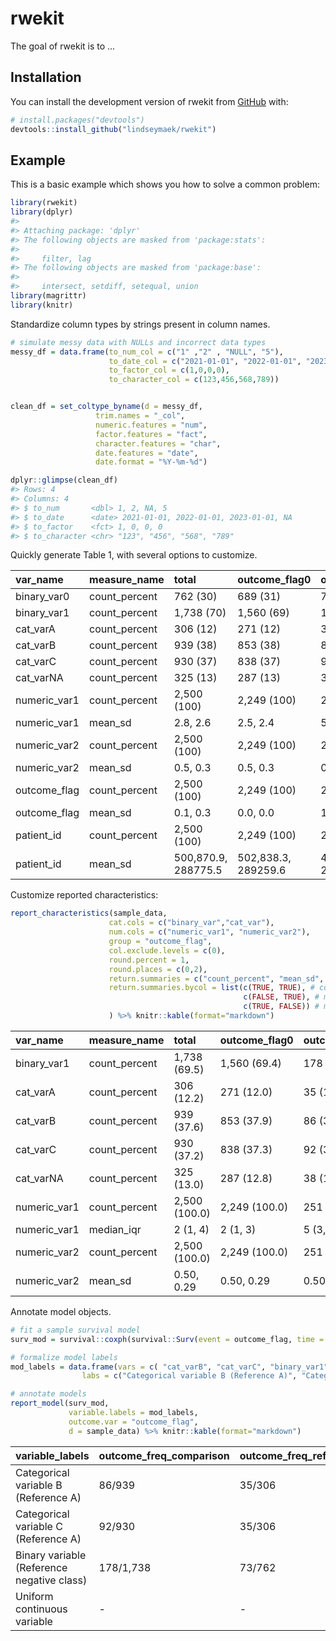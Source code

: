 
<!-- README.md is generated from README.Rmd. Please edit that file -->

# rwekit

<!-- badges: start -->
<!-- badges: end -->

The goal of rwekit is to …

## Installation

You can install the development version of rwekit from
[GitHub](https://github.com/) with:

``` r
# install.packages("devtools")
devtools::install_github("lindseymaek/rwekit")
```

## Example

This is a basic example which shows you how to solve a common problem:

``` r
library(rwekit)
library(dplyr)
#> 
#> Attaching package: 'dplyr'
#> The following objects are masked from 'package:stats':
#> 
#>     filter, lag
#> The following objects are masked from 'package:base':
#> 
#>     intersect, setdiff, setequal, union
library(magrittr)
library(knitr)
```

Standardize column types by strings present in column names.

``` r
# simulate messy data with NULLs and incorrect data types
messy_df = data.frame(to_num_col = c("1" ,"2" , "NULL", "5"),
                      to_date_col = c("2021-01-01", "2022-01-01", "2023-01-01", "NULL"),
                      to_factor_col = c(1,0,0,0),
                      to_character_col = c(123,456,568,789))


clean_df = set_coltype_byname(d = messy_df,
                   trim.names = "_col",
                   numeric.features = "num",
                   factor.features = "fact",
                   character.features = "char",
                   date.features = "date",
                   date.format = "%Y-%m-%d")

dplyr::glimpse(clean_df)
#> Rows: 4
#> Columns: 4
#> $ to_num       <dbl> 1, 2, NA, 5
#> $ to_date      <date> 2021-01-01, 2022-01-01, 2023-01-01, NA
#> $ to_factor    <fct> 1, 0, 0, 0
#> $ to_character <chr> "123", "456", "568", "789"
```

Quickly generate Table 1, with several options to customize.

| var_name     | measure_name  | total               | outcome_flag0       | outcome_flag1       |
|:-------------|:--------------|:--------------------|:--------------------|:--------------------|
| binary_var0  | count_percent | 762 (30)            | 689 (31)            | 73 (29)             |
| binary_var1  | count_percent | 1,738 (70)          | 1,560 (69)          | 178 (71)            |
| cat_varA     | count_percent | 306 (12)            | 271 (12)            | 35 (14)             |
| cat_varB     | count_percent | 939 (38)            | 853 (38)            | 86 (34)             |
| cat_varC     | count_percent | 930 (37)            | 838 (37)            | 92 (37)             |
| cat_varNA    | count_percent | 325 (13)            | 287 (13)            | 38 (15)             |
| numeric_var1 | count_percent | 2,500 (100)         | 2,249 (100)         | 251 (100)           |
| numeric_var1 | mean_sd       | 2.8, 2.6            | 2.5, 2.4            | 5.1, 3.0            |
| numeric_var2 | count_percent | 2,500 (100)         | 2,249 (100)         | 251 (100)           |
| numeric_var2 | mean_sd       | 0.5, 0.3            | 0.5, 0.3            | 0.5, 0.3            |
| outcome_flag | count_percent | 2,500 (100)         | 2,249 (100)         | 251 (100)           |
| outcome_flag | mean_sd       | 0.1, 0.3            | 0.0, 0.0            | 1.0, 0.0            |
| patient_id   | count_percent | 2,500 (100)         | 2,249 (100)         | 251 (100)           |
| patient_id   | mean_sd       | 500,870.9, 288775.5 | 502,838.3, 289259.6 | 483,242.0, 284361.7 |

Customize reported characteristics:

``` r
report_characteristics(sample_data,
                      cat.cols = c("binary_var","cat_var"),
                      num.cols = c("numeric_var1", "numeric_var2"),
                      group = "outcome_flag",
                      col.exclude.levels = c(0),
                      round.percent = 1,
                      round.places = c(0,2),
                      return.summaries = c("count_percent", "mean_sd", "median_iqr"),
                      return.summaries.bycol = list(c(TRUE, TRUE), # count_percent
                                                    c(FALSE, TRUE), # mean_sd
                                                    c(TRUE, FALSE)) # median_iqr
                      ) %>% knitr::kable(format="markdown")
```

| var_name     | measure_name  | total         | outcome_flag0 | outcome_flag1 |
|:-------------|:--------------|:--------------|:--------------|:--------------|
| binary_var1  | count_percent | 1,738 (69.5)  | 1,560 (69.4)  | 178 (70.9)    |
| cat_varA     | count_percent | 306 (12.2)    | 271 (12.0)    | 35 (13.9)     |
| cat_varB     | count_percent | 939 (37.6)    | 853 (37.9)    | 86 (34.3)     |
| cat_varC     | count_percent | 930 (37.2)    | 838 (37.3)    | 92 (36.7)     |
| cat_varNA    | count_percent | 325 (13.0)    | 287 (12.8)    | 38 (15.1)     |
| numeric_var1 | count_percent | 2,500 (100.0) | 2,249 (100.0) | 251 (100.0)   |
| numeric_var1 | median_iqr    | 2 (1, 4)      | 2 (1, 3)      | 5 (3, 7)      |
| numeric_var2 | count_percent | 2,500 (100.0) | 2,249 (100.0) | 251 (100.0)   |
| numeric_var2 | mean_sd       | 0.50, 0.29    | 0.50, 0.29    | 0.50, 0.31    |

Annotate model objects.

``` r
# fit a sample survival model
surv_mod = survival::coxph(survival::Surv(event = outcome_flag, time = numeric_var1) ~ binary_var + cat_var + numeric_var2, data = sample_data)

# formalize model labels
mod_labels = data.frame(vars = c( "cat_varB", "cat_varC", "binary_var1", "numeric_var2"),
                labs = c("Categorical variable B (Reference A)", "Categorical variable C (Reference A)","Binary variable (Reference negative class)","Uniform continuous variable"))

# annotate models
report_model(surv_mod, 
             variable.labels = mod_labels,
             outcome.var = "outcome_flag",
             d = sample_data) %>% knitr::kable(format="markdown")
```

| variable_labels                            | outcome_freq_comparison | outcome_freq_reference | estimate_CI      | p_round | variables    |  estimate | std.error |   statistic |   p.value |  conf_low | conf_high |
|:-------------------------------------------|:------------------------|:-----------------------|:-----------------|:--------|:-------------|----------:|----------:|------------:|----------:|----------:|----------:|
| Categorical variable B (Reference A)       | 86/939                  | 35/306                 | 1.03 (0.69-1.52) | 0.90    | cat_varB     | 1.0255944 | 0.2020899 |   0.1250551 | 0.9004799 | 0.6901705 | 1.5240348 |
| Categorical variable C (Reference A)       | 92/930                  | 35/306                 | 1.04 (0.70-1.54) | 0.83    | cat_varC     | 1.0431768 | 0.2001394 |   0.2112061 | 0.8327264 | 0.7046913 | 1.5442476 |
| Binary variable (Reference negative class) | 178/1,738               | 73/762                 | 0.99 (0.73-1.33) | 0.94    | binary_var1  | 0.9892903 | 0.1525028 |  -0.0706052 | 0.9437120 | 0.7336909 | 1.3339340 |
| Uniform continuous variable                | \-                      | \-                     | 0.10 (0.07-0.16) | \<0.001 | numeric_var2 | 0.1017130 | 0.2256810 | -10.1275696 | 0.0000000 | 0.0653546 | 0.1582984 |
